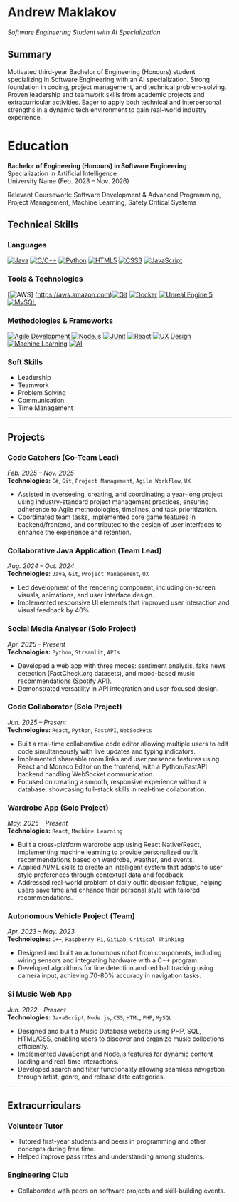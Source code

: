# Andrew Maklakov

_Software Engineering Student with AI Specialization_

## Summary

Motivated third-year Bachelor of Engineering (Honours) student specializing in Software Engineering with an AI specialization. Strong foundation in coding, project management, and technical problem-solving. Proven leadership and teamwork skills from academic projects and extracurricular activities. Eager to apply both technical and interpersonal strengths in a dynamic tech environment to gain real-world industry experience.

# Education

**Bachelor of Engineering (Honours) in Software Engineering**  
Specialization in Artificial Intelligence  
University Name (Feb. 2023 – Nov. 2026)

Relevant Coursework: Software Development & Advanced Programming, Project Management, Machine Learning, Safety Critical Systems

## Technical Skills

### Languages
[![Java](https://img.shields.io/badge/Java-ED8B00?style=for-the-badge&logo=java&logoColor=white)](https://www.java.com) [![C/C++](https://img.shields.io/badge/C%2FC%2B%2B-00599C?style=for-the-badge&logo=c%2B%2B&logoColor=white)](https://cplusplus.com/) [![Python](https://img.shields.io/badge/Python-FFD43B?style=for-the-badge&logo=python&logoColor=blue)](https://www.python.org) [![HTML5](https://img.shields.io/badge/HTML5-E34F26?style=for-the-badge&logo=html5&logoColor=white)](https://www.w3schools.com/html/) [![CSS3](https://img.shields.io/badge/CSS3-1572B6?style=for-the-badge&logo=css3&logoColor=white)](https://www.w3schools.com/css/) [![JavaScript](https://img.shields.io/badge/JavaScript-F7DF1E?style=for-the-badge&logo=javascript&logoColor=black)](https://www.javascript.com/)

### Tools & Technologies
[![AWS](https://img.shields.io/badge/Amazon_AWS-232F3E?style=for-the-badge&logo=amazon-aws&logoColor=white)] (https://aws.amazon.com)[![Git](https://img.shields.io/badge/Git-F05032?style=for-the-badge&logo=git&logoColor=white)](https://git-scm.com/) [![Docker](https://img.shields.io/badge/Docker-2496ED?style=for-the-badge&logo=docker&logoColor=white)](https://www.docker.com/) [![Unreal Engine 5](https://img.shields.io/badge/Unreal_Engine_5-313131?style=for-the-badge&logo=unreal-engine&logoColor=white)](https://www.unrealengine.com/en-US/) [![MySQL](https://img.shields.io/badge/MySQL-4479A1?style=for-the-badge&logo=mysql&logoColor=white)](https://www.mysql.com/)

### Methodologies & Frameworks
[![Agile Development](https://img.shields.io/badge/Agile_Development-0096D6?style=for-the-badge&logo=agile&logoColor=white)](https://www.atlassian.com/agile) [![Node.js](https://img.shields.io/badge/Node.js-339933?style=for-the-badge&logo=node.js&logoColor=white)](https://nodejs.org/) [![JUnit](https://img.shields.io/badge/JUnit-25A162?style=for-the-badge&logo=junit5&logoColor=white)](https://junit.org/junit5/) [![React](https://img.shields.io/badge/React-61DAFB?style=for-the-badge&logo=react&logoColor=black)](https://react.dev/) [![UX Design](https://img.shields.io/badge/UX_Design-4A86E8?style=for-the-badge&logo=figma&logoColor=white)](https://www.interaction-design.org/literature/topics/ux-design) [![Machine Learning](https://img.shields.io/badge/Machine_Learning-FF6F00?style=for-the-badge&logo=tensorflow&logoColor=white)](https://www.ibm.com/cloud/learn/machine-learning) [![AI](https://img.shields.io/badge/AI-FF0000?style=for-the-badge&logo=openai&logoColor=white)](https://www.ibm.com/cloud/learn/what-is-artificial-intelligence)

### Soft Skills
* Leadership  
* Teamwork  
* Problem Solving  
* Communication  
* Time Management  

---

## Projects

### Code Catchers (Co-Team Lead)  
*Feb. 2025 – Nov. 2025*  
**Technologies:** `C#`, `Git`, `Project Management`, `Agile Workflow`, `UX`  
- Assisted in overseeing, creating, and coordinating a year-long project using industry-standard project management practices, ensuring adherence to Agile methodologies, timelines, and task prioritization.  
- Coordinated team tasks, implemented core game features in backend/frontend, and contributed to the design of user interfaces to enhance the experience and retention.

### Collaborative Java Application (Team Lead)  
*Aug. 2024 – Oct. 2024*  
**Technologies:** `Java`, `Git`, `Project Management`, `UX`  
- Led development of the rendering component, including on-screen visuals, animations, and user interface design.  
- Implemented responsive UI elements that improved user interaction and visual feedback by 40%.

### Social Media Analyser (Solo Project)  
*Apr. 2025 – Present*  
**Technologies:** `Python`, `Streamlit`, `APIs`  
- Developed a web app with three modes: sentiment analysis, fake news detection (FactCheck.org datasets), and mood-based music recommendations (Spotify API).  
- Demonstrated versatility in API integration and user-focused design.

### Code Collaborator (Solo Project)  
*Jun. 2025 – Present*  
**Technologies:** `React`, `Python`, `FastAPI`, `WebSockets`  
- Built a real-time collaborative code editor allowing multiple users to edit code simultaneously with live updates and typing indicators.  
- Implemented shareable room links and user presence features using React and Monaco Editor on the frontend, with a Python/FastAPI backend handling WebSocket communication.  
- Focused on creating a smooth, responsive experience without a database, showcasing full-stack skills in real-time collaboration.

### Wardrobe App (Solo Project)  
*May. 2025 – Present*  
**Technologies:** `React`, `Machine Learning`  
- Built a cross-platform wardrobe app using React Native/React, implementing machine learning to provide personalized outfit recommendations based on wardrobe, weather, and events.  
- Applied AI/ML skills to create an intelligent system that adapts to user style preferences through contextual data and feedback.  
- Addressed real-world problem of daily outfit decision fatigue, helping users save time and enhance their personal style with tailored recommendations.

### Autonomous Vehicle Project (Team)  
*Apr. 2023 – May. 2023*  
**Technologies:** `C++`, `Raspberry Pi`, `GitLab`, `Critical Thinking`  
- Designed and built an autonomous robot from components, including wiring sensors and integrating hardware with a C++ program.  
- Developed algorithms for line detection and red ball tracking using camera input, achieving 70-80% accuracy in navigation tasks.

### Si Music Web App  
*Jun. 2022 - Present*  
**Technologies:** `JavaScript`, `Node.js`, `CSS`, `HTML`, `PHP`, `MySQL`  
- Designed and built a Music Database website using PHP, SQL, HTML/CSS, enabling users to discover and organize music collections efficiently.  
- Implemented JavaScript and Node.js features for dynamic content loading and real-time interactions.  
- Developed search and filter functionality allowing seamless navigation through artist, genre, and release date categories.

---

## Extracurriculars

### Volunteer Tutor  
- Tutored first-year students and peers in programming and other concepts during free time.  
- Helped improve pass rates and understanding among students.

### Engineering Club  
- Collaborated with peers on software projects and skill-building events.

